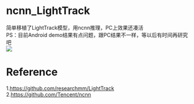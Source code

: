 # ncnn_LightTrack
简单移植了LightTrack模型，用ncnn推理，PC上效果还凑活  
PS：目前Android demo结果有点问题，跟PC结果不一样，等以后有时间再研究吧  
![](result.gif)  
# Reference  
1.https://github.com/researchmm/LightTrack  
2.https://github.com/Tencent/ncnn  
